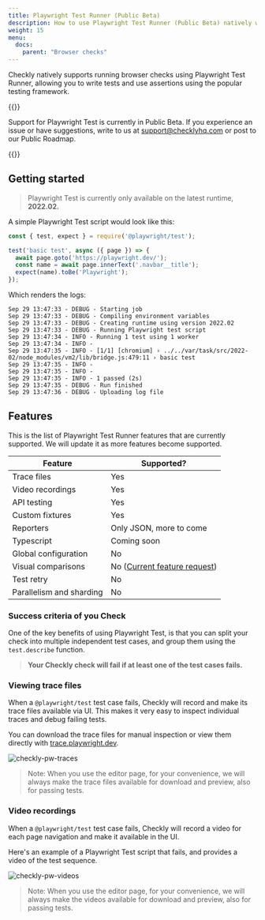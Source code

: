 ```yaml
---
title: Playwright Test Runner (Public Beta)
description: How to use Playwright Test Runner (Public Beta) natively within browser checks at Checkly
weight: 15
menu:
  docs:
    parent: "Browser checks"
---
```


Checkly natively supports running browser checks using Playwright Test Runner, allowing you to write tests and use assertions using the popular testing framework.

{{<info >}}

Support for Playwright Test is currently in Public Beta. If you experience an issue or have suggestions, write to us at support@checklyhq.com or post to our Public Roadmap.

{{</info >}}

## Getting started
> Playwright Test is currently only available on the latest runtime, **2022.02.**

A simple Playwright Test script would look like this:

```js
const { test, expect } = require('@playwright/test');

test('basic test', async ({ page }) => {
  await page.goto('https://playwright.dev/');
  const name = await page.innerText('.navbar__title');
  expect(name).toBe('Playwright');
});
```

Which renders the logs:
```
Sep 29 13:47:33 - DEBUG - Starting job
Sep 29 13:47:33 - DEBUG - Compiling environment variables
Sep 29 13:47:33 - DEBUG - Creating runtime using version 2022.02
Sep 29 13:47:33 - DEBUG - Running Playwright test script
Sep 29 13:47:34 - INFO - Running 1 test using 1 worker
Sep 29 13:47:34 - INFO -
Sep 29 13:47:35 - INFO - [1/1] [chromium] › ../../var/task/src/2022-02/node_modules/vm2/lib/bridge.js:479:11 › basic test
Sep 29 13:47:35 - INFO -
Sep 29 13:47:35 - INFO -
Sep 29 13:47:35 - INFO - 1 passed (2s)
Sep 29 13:47:35 - DEBUG - Run finished
Sep 29 13:47:36 - DEBUG - Uploading log file
```

## Features

This is the list of Playwright Test Runner features that are currently supported. We will update it as more features become supported.

| Feature                  | Supported?              |
|--------------------------|-------------------------|
| Trace files              | Yes               |
| Video recordings         | Yes               |
| API testing              | Yes               |
| Custom fixtures          | Yes               |
| Reporters                | Only JSON, more to come |
| Typescript               | Coming soon             |
| Global configuration     | No           |
| Visual comparisons       | No ([Current feature request](https://github.com/checkly/public-roadmap/issues/179))          |
| Test retry               | No           |
| Parallelism and sharding | No           |

### Success criteria of you Check
One of the key benefits of using Playwright Test, is that you can split your check into multiple independent test cases,
and group them using the `test.describe` function. 

> **Your Checkly check will fail if at least one of the test cases fails.**

### Viewing trace files
When a `@playwright/test` test case fails, Checkly will record and make its trace files available via UI. 
This makes it very easy to inspect individual traces and debug failing tests.

You can download the trace files for manual inspection or view them directly with [trace.playwright.dev](https://trace.playwright.dev).

![checkly-pw-traces](https://user-images.githubusercontent.com/3121310/195104010-51f856c1-d2b5-46db-a45c-7411eea2eb1b.gif)

> Note: When you use the editor page, for your convenience, 
> we will always make the trace files available for download and preview, also for passing tests.

### Video recordings
When a `@playwright/test` test case fails, Checkly will record a video for each page navigation and make it available in the UI.

Here's an example of a Playwright Test script that fails, and provides a video of the test sequence.

![checkly-pw-videos](https://user-images.githubusercontent.com/3121310/195104104-79f1abd8-ac85-4453-968f-e9afa3d8f314.gif)

> Note: When you use the editor page, for your convenience, 
> we will always make the videos available for download and preview, also for passing tests.
